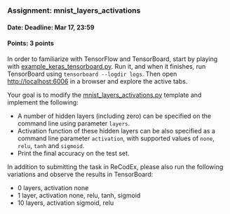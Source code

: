 ### Assignment: mnist_layers_activations
#### Date: Deadline: Mar 17, 23:59
#### Points: 3 points

In order to familiarize with TensorFlow and TensorBoard, start by playing with
[example_keras_tensorboard.py](https://github.com/ufal/npfl114/tree/master/labs/01/example_keras_tensorboard.py).
Run it, and when it finishes, run TensorBoard using `tensorboard --logdir logs`.
Then open <http://localhost:6006> in a browser and explore the active tabs.

Your goal is to modify the
[mnist_layers_activations.py](https://github.com/ufal/npfl114/tree/master/labs/01/mnist_layers_activations.py)
template and implement the following:
- A number of hidden layers (including zero) can be specified on the command line
  using parameter `layers`.
- Activation function of these hidden layers can be also specified as a command
  line parameter `activation`, with supported values of `none`, `relu`, `tanh`
  and `sigmoid`.
- Print the final accuracy on the test set.

In addition to submitting the task in ReCodEx, please also run the following
variations and observe the results in TensorBoard:
- 0 layers, activation none
- 1 layer, activation none, relu, tanh, sigmoid
- 10 layers, activation sigmoid, relu
